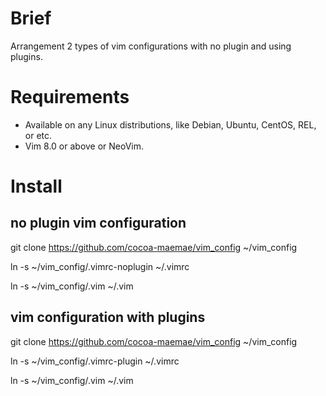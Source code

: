 # Brief
Arrangement 2 types of vim configurations with no plugin and using plugins.

# Requirements
* Available on any Linux distributions, like Debian, Ubuntu, CentOS, REL, or etc.
* Vim 8.0 or above or NeoVim.

# Install
## no plugin vim configuration
git clone https://github.com/cocoa-maemae/vim_config ~/vim_config

ln -s ~/vim_config/.vimrc-noplugin ~/.vimrc

ln -s ~/vim_config/.vim ~/.vim

## vim configuration with plugins
git clone https://github.com/cocoa-maemae/vim_config ~/vim_config

ln -s ~/vim_config/.vimrc-plugin ~/.vimrc

ln -s ~/vim_config/.vim ~/.vim
